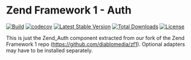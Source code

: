# Zend Framework 1 - Auth

[![Build](https://github.com/diablomedia/zf1-auth/workflows/Build/badge.svg?event=push)](https://github.com/diablomedia/zf1-auth/actions?query=workflow%3ABuild+event%3Apush)
[![codecov](https://codecov.io/gh/diablomedia/zf1-auth/branch/master/graph/badge.svg)](https://codecov.io/gh/diablomedia/zf1-auth)
[![Latest Stable Version](https://poser.pugx.org/fragotesac/zf1-auth/v/stable)](https://packagist.org/packages/fragotesac/zf1-auth)
[![Total Downloads](https://poser.pugx.org/fragotesac/zf1-auth/downloads)](https://packagist.org/packages/fragotesac/zf1-auth)
[![License](https://poser.pugx.org/fragotesac/zf1-auth/license)](https://packagist.org/packages/fragotesac/zf1-auth)

This is just the Zend_Auth component extracted from our fork of the Zend Framework 1 repo (https://github.com/diablomedia/zf1). Optional adapters may have to be installed separately.
